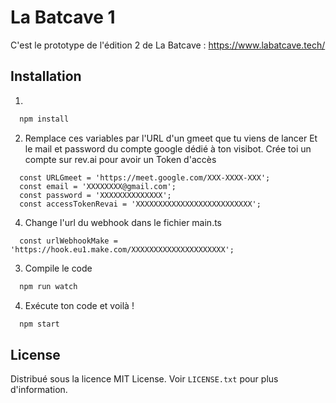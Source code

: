 # La Batcave 1

C'est le prototype de l'édition 2 de La Batcave : https://www.labatcave.tech/

## Installation

1.

```sh
  npm install
```

2. Remplace ces variables par l'URL d'un gmeet que tu viens de lancer
   Et le mail et password du compte google dédié à ton visibot.
   Crée toi un compte sur rev.ai pour avoir un Token d'accès

```
  const URLGmeet = 'https://meet.google.com/XXX-XXXX-XXX';
  const email = 'XXXXXXXX@gmail.com';
  const password = 'XXXXXXXXXXXXXX';
  const accessTokenRevai = 'XXXXXXXXXXXXXXXXXXXXXXXXXX';
```

4. Change l'url du webhook dans le fichier main.ts

```
  const urlWebhookMake = 'https://hook.eu1.make.com/XXXXXXXXXXXXXXXXXXXXX';
```

3. Compile le code

```sh
  npm run watch
```

4. Exécute ton code et voilà !

```sh
  npm start
```

## License

Distribué sous la licence MIT License. Voir `LICENSE.txt` pour plus d'information.
